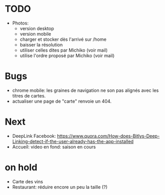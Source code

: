 # TODO
- Photos:
    - version desktop
    - version mobile
    - charger et stocker dès l'arrivé sur /home
    - baisser la résolution
    - utiliser celles dites par Michiko (voir mail)
    - utilise l'ordre proposé par Michiko (voir mail)

# Bugs
- chrome mobile: les graines de navigation ne son pas alignés avec les titres de cartes.
- actualiser une page de "carte" renvoie un 404.

# Next
- DeepLink Facebook: https://www.quora.com/How-does-Bitlys-Deep-Linking-detect-if-the-user-already-has-the-app-installed
- Accueil: video en fond: saison en cours
  
# on hold
- Carte des vins
- Restaurant: réduire encore un peu la taille (?)